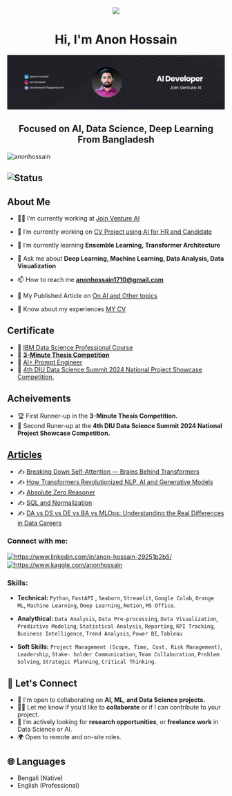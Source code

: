 <div align="center">
  <img height="150" src="https://media.giphy.com/media/M9gbBd9nbDrOTu1Mqx/giphy.gif"  />
</div>

<h1 align="center">Hi, I'm Anon Hossain</h1>

<div align="center">
  <img src="https://github.com/anonhossain/anonhossain/blob/main/Github Professional Banner.png" alt="DataScience Banner">
</div>

<h2 align="center">Focused on AI, Data Science, Deep Learning From Bangladesh</h2>

<p align="left"> <img src="https://komarev.com/ghpvc/?username=anonhossain&label=Profile%20views&color=0e75b6&style=flat" alt="anonhossain" /> </p>

![Status](https://img.shields.io/badge/Status-Active-brightgreen)
---
## About Me

- 🧑‍💼 I’m currently working at [Join Venture AI](https://www.linkedin.com/company/jvai/posts/?feedView=all)

- 🔭 I’m currently working on [CV Project using AI for HR and Candidate](https://github.com/anonhossain/cvmatchmailquiz)

- 🌱 I’m currently learning **Ensemble Learning, Transformer Architecture**

- 💬 Ask me about **Deep Learning, Machine Learning, Data Analysis, Data Visualization**

- 📫 How to reach me **anonhossain1710@gmail.com**

- 📃 My Published Article on [On AI and Other topics](https://medium.com/@anonhossain1710) 

- 📄 Know about my experiences [MY CV](https://drive.google.com/drive/u/2/folders/1hQOGOdxdrbHbmKAQ3F3UFb64iPkMVJzH)

## Certificate
- 📃 [IBM Data Science Professional Course](https://drive.google.com/file/d/1VtCkLmB7YLRBJwC1m8AMv81Qc1TDzl7H/view?usp=drive_link)
- 📃 [**3-Minute Thesis Competition**](https://drive.google.com/drive/folders/1cy7D8ak-hrf6-QrL09IYDtLNBBPXvgHf?usp=sharing)
- 📃 [AI+ Prompt Engineer](https://drive.google.com/file/d/1ayYlvOi_4EezvIrf1ZnWWxiWD8Vdfpke/view?usp=drive_link)
- 📃 [4th DIU Data Science Summit 2024 National Project Showcase Competition.](https://drive.google.com/drive/folders/14jFWvqIX4s9yolZLxD-oU6sflQFE5Ieo?usp=sharing)

## Acheivements

- 🏆 First Runner-up in the **3-Minute Thesis Competition.**
- 🏅 Second Runer-up at the  **4th DIU Data Science Summit 2024 National Project Showcase Competition.**

## [Articles](https://medium.com/@anonhossain1710)

- ✍️ [Breaking Down Self-Attention — Brains Behind Transformers](https://medium.com/@anonhossain1710/breaking-down-self-attention-brains-behind-transformers-0e3a63e59d22)
- ✍️ [How Transformers Revolutionized NLP, AI and Generative Models](https://medium.com/@anonhossain1710/how-transformers-revolutionized-nlp-ai-and-generative-models-62c7ed0d6c7f)
- ✍️ [Absolute Zero Reasoner](https://medium.com/@anonhossain1710/from-scratch-to-smart-teaching-ai-without-teaching-it-cf2133d3d362)
- ✍️ [SQL and Normalization](https://medium.com/@anonhossain1710/sql-and-normalization-you-need-283f3ce6e326)
- ✍️ [DA vs DS vs DE vs BA vs MLOps: Understanding the Real Differences in Data Careers](https://medium.com/@anonhossain1710/da-vs-ds-vs-de-vs-ba-vs-mlops-understanding-the-real-differences-in-data-careers-f2b36b563b3b)



<h3 align="left">Connect with me:</h3>
<p align="left">
<a href="https://www.linkedin.com/in/anon-hossain-29251b2b5/" target="blank"><img align="center" src="https://raw.githubusercontent.com/rahuldkjain/github-profile-readme-generator/master/src/images/icons/Social/linked-in-alt.svg" alt="https://www.linkedin.com/in/anon-hossain-29251b2b5/" height="30" width="40" /></a>
<a href="https://kaggle.com/https://www.kaggle.com/anonhossain" target="blank"><img align="center" src="https://raw.githubusercontent.com/rahuldkjain/github-profile-readme-generator/master/src/images/icons/Social/kaggle.svg" alt="https://www.kaggle.com/anonhossain" height="30" width="40" /></a>
</p>

<h3 align="left">Skills:</h3>

- **Technical:** `Python`, `FastAPI` , `Seaborn`, `Streamlit`, `Google Colab`, `Orange ML`, `Machine Learning`, `Deep Learning`,
 `Notion`, `MS Office`.

- **Analythical:** `Data Analysis`, `Data Pre-processing`, `Data Visualization`, `Predictive
Modeling`, `Statistical Analysis`, `Reporting`, `KPI Tracking`, `Business Intelligence`, `Trend Analysis`, `Power BI`, `Tableau`

- **Soft Skills:** `Project Management (Scope, Time, Cost, Risk Management)`, `Leadership`, `Stake-
holder Communication`, `Team Collaboration`, `Problem Solving`, `Strategic Planning`, `Critical
Thinking`.

## 🤝 Let's Connect

- 🤖 I'm open to collaborating on **AI, ML, and Data Science projects.**
- 👨‍💻 Let me know if you’d like to **collaborate** or if I can contribute to your project.
- 💼 I’m actively looking for **research opportunities**, or **freelance work** in Data Science or AI.
- 🌍 Open to remote and on-site roles.

## 🌐 Languages

- Bengali (Native)
- English (Professional)
